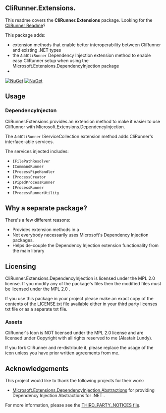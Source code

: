 ## CliRunner.Extensions.
This readme covers the **CliRunner.Extensions** package. Looking for the [CliRunner Readme](https://github.com/alastairlundy/CliRunner/blob/main/README.md)?

This package adds:
* extension methods that enable better interoperability between CliRunner and existing .NET types
* the ``AddCliRunner`` Dependency Injection extension method to enable easy CliRunner setup when using the Microsoft.Extensions.DependencyInjection package
* 

[![NuGet](https://img.shields.io/nuget/v/CliRunner.Extensions.DependencyInjection.svg)](https://www.nuget.org/packages/CliRunner.Extensions.DependencyInjection/)
[![NuGet](https://img.shields.io/nuget/dt/CliRunner.Extensions.DependencyInjection.svg)](https://www.nuget.org/packages/CliRunner.Extensions.DependencyInjection/)

## Usage

### DependencyInjecton
CliRunner.Extensions provides an extension method to make it easier to use CliRunner with Microsoft.Extensions.DependencyInjection.

The ``AddCliRunner`` IServiceCollection extension method adds CliRunner's interface-able services.

The services injected includes:
* ``IFilePathResolver``
* ``ICommandRunner``
* ``IProcessPipeHandler``
* ``IProcessCreator``
* ``IPipedProcessRunner``
* ``IProcessRunner``
* ``IProcessRunnerUtility``

## Why a separate package?
There's a few different reasons:
* Provides extension methods in a 
* Not everybody necessarily uses Microsoft's Dependency Injection packages.
* Helps de-couple the Dependency Injection extension functionality from the main library

## Licensing
CliRunner.Extensions.DependencyInjection is licensed under the MPL 2.0 license. If you modify any of the package's files then the modified files must be licensed under the MPL 2.0 .

If you use this package in your project please make an exact copy of the contents of the LICENSE.txt file available either in your third party licenses txt file or as a separate txt file.

### Assets
CliRunner's Icon is NOT licensed under the MPL 2.0 license and are licensed under Copyright with all rights reserved to me (Alastair Lundy).

If you fork CliRunner and re-distribute it, please replace the usage of the icon unless you have prior written agreements from me.

## Acknowledgements
This project would like to thank the following projects for their work:
* [Microsoft.Extensions.DependencyInjection.Abstractions](https://www.nuget.org/packages/Microsoft.Extensions.DependencyInjection.Abstractions) for providing Dependency Injection Abstractions for .NET .

For more information, please see the [THIRD_PARTY_NOTICES file](https://github.com/alastairlundy/CliRunner/blob/main/CliRunnerLibrary/CliRunner.Extensions.DependencyInjection/THIRD_PARTY_NOTICES.txt).
